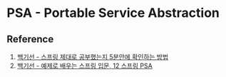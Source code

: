 # PSA - Portable Service Abstraction

## Reference
1. [백기선 - 스프링 제대로 공부했는지 5분안에 확인하는 방법](https://www.youtube.com/watch?v=bJfbPWEMj_c&t=308s)
2. [백기선 - 예제로 배우는 스프링 입문, 12 스프링 PSA](https://www.youtube.com/watch?v=P3vzrqADl8I)